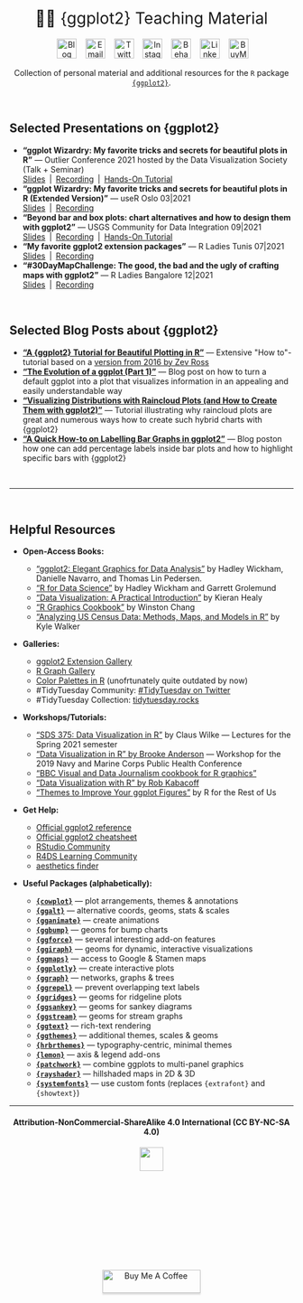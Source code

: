 <h1 style="font-weight:normal" align="center">
  &nbsp;👨‍🏫  {ggplot2} Teaching Material&nbsp;
</h1>

<div align="center">

&nbsp;&nbsp;&nbsp;
<a href="https://www.cedricscherer.com"><img border="0" alt="Blog" src="https://assets.dryicons.com/uploads/icon/svg/4926/home.svg" width="35" height="35"></a>&nbsp;&nbsp;&nbsp;
<a href="mailto:info@data-vizard.com"><img border="0" alt="Email" src="https://assets.dryicons.com/uploads/icon/svg/8009/02dc3a5c-6504-4347-85fb-3f510cfecc45.svg" width="35" height="35"></a>&nbsp;&nbsp;&nbsp;
<a href="https://twitter.com/CedScherer"><img border="0" alt="Twitter" src="https://assets.dryicons.com/uploads/icon/svg/8385/c23f7ffc-ca8d-4246-8978-ce9f6d5bcc99.svg" width="35" height="35"></a>&nbsp;&nbsp;&nbsp; 
<a href="https://www.instagram.com/cedscherer/"><img border="0" alt="Instagram" src="https://assets.dryicons.com/uploads/icon/svg/8330/62263227-bb78-4b42-a9a9-e222e0cc7b97.svg" width="35" height="35"></a>&nbsp;&nbsp;&nbsp;
<a href="https://www.behance.net/cedscherer"><img border="0" alt="Behance" src="https://assets.dryicons.com/uploads/icon/svg/8264/04073ce3-5b98-4f32-88d3-82b2ef828066.svg" width="35" height="35"></a>&nbsp;&nbsp;&nbsp;
<a href="https://www.linkedin.com/in/cedricpscherer/"><img border="0" alt="LinkedIn" src="https://assets.dryicons.com/uploads/icon/svg/8337/a347cd89-1662-4421-be90-58e5e8004eae.svg" width="35" height="35"></a>&nbsp;&nbsp;&nbsp;
<a href="https://www.buymeacoffee.com/z3tt"><img border="0" alt="BuyMeACoffee" src="https://www.buymeacoffee.com/assets/img/guidelines/logo-mark-3.svg" width="35" height="35"></a>&nbsp;&nbsp;&nbsp;

Collection of personal material and additional resources for the `R` package [`{ggplot2}`](https://ggplot2.tidyverse.org/).

</div>
<br>

## Selected Presentations on {ggplot2}

+ **“ggplot Wizardry: My favorite tricks and secrets for beautiful plots in R”** — Outlier Conference 2021 hosted by the Data Visualization Society (Talk + Seminar)<br>
[Slides](https://www.cedricscherer.com/slides/OutlierConf2021_ggplot-wizardry.pdf)&ensp;|&ensp;[Recording](https://youtu.be/7UjA_5gNvdw)&ensp;|&ensp;[Hands-On Tutorial](https://z3tt.github.io/OutlierConf2021/)
+ **“ggplot Wizardry: My favorite tricks and secrets for beautiful plots in R (Extended Version)”** — useR Oslo 03|2021<br>
[Slides](https://www.cedricscherer.com/slides/useR-2021_ggplot-wizardry-extended.pdf)&ensp;|&ensp;[Recording](https://www.youtube.com/watch?v=5KHvEXYtnOo)
+ **“Beyond bar and box plots: chart alternatives and how to design them with ggplot2”** — USGS Community for Data Integration 09|2021<br>
[Slides](https://www.cedricscherer.com/slides/USGS-2021-beyond-bar-and-box-plots.pdf)&ensp;|&ensp;[Recording](https://www.youtube.com/watch?v=WBA04fjTVU0)&ensp;|&ensp;[Hands-On Tutorial](https://z3tt.github.io/beyond-bar-and-box-plots)
+ **“My favorite ggplot2 extension packages”** — R Ladies Tunis 07|2021<br>
 [Slides](https://www.cedricscherer.com/slides/RLadiesTunis-2021-favorite-ggplot-extensions.pdf)&ensp;|&ensp;[Recording](https://youtu.be/8ikFe82Mb1I)
+ **“#30DayMapChallenge: The good, the bad and the ugly of crafting maps with ggplot2”** — R Ladies Bangalore 12|2021<br>[Slides](https://www.cedricscherer.com/slides/RladiesBangalore_30DayMapChallenge.pdf)&ensp;|&ensp;[Recording](https://drive.google.com/file/d/1RU37oUE_7BHCkKzASC-I9R2-SMIjKAKT/view?usp=sharing)

<br>  

## Selected Blog Posts about {ggplot2}

+ [**“A {ggplot2} Tutorial for Beautiful Plotting in R”**](https://cedricscherer.netlify.app/2019/08/05/a-ggplot2-tutorial-for-beautiful-plotting-in-r/) — Extensive "How to"-tutorial based on a [version from 2016 by Zev Ross](http://zevross.com/blog/2014/08/04/beautiful-plotting-in-r-a-ggplot2-cheatsheet-3/)
+ [**“The Evolution of a ggplot (Part 1)”**](https://cedricscherer.netlify.app/2019/05/17/the-evolution-of-a-ggplot-ep.-1/) — Blog post on how to turn a default ggplot into a plot that visualizes information in an appealing and easily understandable way
+ [**“Visualizing Distributions with Raincloud Plots (and How to Create Them with ggplot2)”**](https://www.cedricscherer.com/2021/06/06/visualizing-distributions-with-raincloud-plots-and-how-to-create-them-with-ggplot2/) — Tutorial illustrating why raincloud plots are great and numerous ways how to create such hybrid charts with {ggplot2}
+ [**“A Quick How-to on Labelling Bar Graphs in ggplot2”**](https://www.cedricscherer.com/2021/07/05/a-quick-how-to-on-labelling-bar-graphs-in-ggplot2/) — Blog poston how one can add percentage labels inside bar plots and how to highlight specific bars with {ggplot2}

<br><hr><br> 

## Helpful Resources
 
* **Open-Access Books:**
  + [“ggplot2: Elegant Graphics for Data Analysis”](https://ggplot2-book.org/) by Hadley Wickham, Danielle Navarro, and Thomas Lin Pedersen.
  + [“R for Data Science”](https://r4ds.had.co.nz/) by Hadley Wickham and Garrett Grolemund
  + [“Data Visualization: A Practical Introduction”](https://socviz.co/) by Kieran Healy
  + [“R Graphics Cookbook”](https://r-graphics.org/) by Winston Chang
  + [“Analyzing US Census Data: Methods, Maps, and Models in R”](https://walker-data.com/census-r/) by Kyle Walker


* **Galleries:**
  + [ggplot2 Extension Gallery](https://exts.ggplot2.tidyverse.org/gallery/)
  + [R Graph Gallery](https://www.r-graph-gallery.com/)
  + [Color Palettes in R](https://github.com/EmilHvitfeldt/r-color-palettes/) (unofrtunately quite outdated by now)
  + &#35;TidyTuesday Community: [#TidyTuesday on Twitter](https://twitter.com/hashtag/tidytuesday?lang=en)
  + &#35;TidyTuesday Collection: [tidytuesday.rocks](http://tidytuesday.rocks/)


* **Workshops/Tutorials:**
  + [“SDS 375: Data Visualization in R”](https://wilkelab.org/SDS375/) by Claus Wilke — Lectures for the Spring 2021 semester
  + [“Data Visualization in R” by Brooke Anderson](https://geanders.github.io/navy_public_health/index.html#prerequisites) — Workshop for the 2019 Navy and Marine Corps Public Health Conference
  + [“BBC Visual and Data Journalism cookbook for R graphics”](https://bbc.github.io/rcookbook/)
  + [“Data Visualization with R” by Rob Kabacoff](https://rkabacoff.github.io/datavis/)
  + [“Themes to Improve Your ggplot Figures”](https://rfortherestofus.com/2019/08/themes-to-improve-your-ggplot-figures/) by R for the Rest of Us


* **Get Help:**
  + [Official ggplot2 reference](https://ggplot2.tidyverse.org/reference/)
  + [Official ggplot2 cheatsheet](https://github.com/rstudio/cheatsheets/blob/master/data-visualization-2.1.pdf)
  + [RStudio Community](https://community.rstudio.com/)
  + [R4DS Learning Community](https://www.rfordatasci.com)
  + [aesthetics finder](https://ggplot2tor.com/aesthetics/)


* **Useful Packages (alphabetically):**
  + [**`{cowplot}`**](https://wilkelab.org/cowplot/articles/introduction.html) — plot arrangements, themes & annotations
  + [**`{ggalt}`**](https://github.com/hrbrmstr/ggalt) — alternative coords, geoms, stats & scales
  + [**`{gganimate}`**](https://gganimate.com/) — create animations
  + [**`{ggbump}`**](https://github.com/davidsjoberg/ggbump) — geoms for bump charts
  + [**`{ggforce}`**](https://ggforce.data-imaginist.com/) — several interesting add-on features
  + [**`{ggiraph}`**](https://davidgohel.github.io/ggiraph/) — geoms for dynamic, interactive visualizations
  + [**`{ggmaps}`**](https://github.com/dkahle/ggmap) — access to Google & Stamen maps
  + [**`{ggplotly}`**](https://plot.ly/ggplot2/) — create interactive plots
  + [**`{ggraph}`**](https://github.com/thomasp85/ggraph) — networks, graphs & trees
  + [**`{ggrepel}`**](https://github.com/slowkow/ggrepel) — prevent overlapping text labels
  + [**`{ggridges}`**](https://github.com/clauswilke/ggridges) — geoms for ridgeline plots
  + [**`{ggsankey}`**](https://github.com/davidsjoberg/ggsankey) — geoms for sankey diagrams
  + [**`{ggstream}`**](https://github.com/davidsjoberg/ggstream) — geoms for stream graphs
  + [**`{ggtext}`**](https://github.com/clauswilke/ggtext) — rich-text rendering
  + [**`{ggthemes}`**](https://github.com/jrnold/ggthemes) —  additional themes, scales & geoms
  + [**`{hrbrthemes}`**](https://github.com/hrbrmstr/hrbrthemes) — typography-centric, minimal themes
  + [**`{lemon}`**](https://github.com/stefanedwards/lemon) — axis & legend add-ons
  + [**`{patchwork}`**](https://github.com/thomasp85/patchwork) — combine ggplots to multi-panel graphics
  + [**`{rayshader}`**](https://github.com/tylermorganwall/rayshader) — hillshaded maps in 2D & 3D
  + [**`{systemfonts}`**](https://github.com/r-lib/systemfonts) — use custom fonts (replaces `{extrafont}` and `{showtext}`)

***

<div align="center">
  <h4>Attribution-NonCommercial-ShareAlike 4.0 International (CC BY-NC-SA 4.0)</h4>
<div style="width:300px; height:200px">
<img src=https://camo.githubusercontent.com/00f7814990f36f84c5ea74cba887385d8a2f36be/68747470733a2f2f646f63732e636c6f7564706f7373652e636f6d2f696d616765732f63632d62792d6e632d73612e706e67 alt="" height="42">
</div>
  <br>
  <a href="https://www.buymeacoffee.com/z3tt" target="_blank"><img src="https://www.buymeacoffee.com/assets/img/guidelines/download-assets-sm-1.svg" alt="Buy Me A Coffee" style="height: 41px !important;width: 174px !important;box-shadow: 0px 3px 2px 0px rgba(190, 190, 190, 0.5) !important;-webkit-box-shadow: 0px 3px 2px 0px rgba(190, 190, 190, 0.5) !important;" ></a>
  <br><br>
</div>
